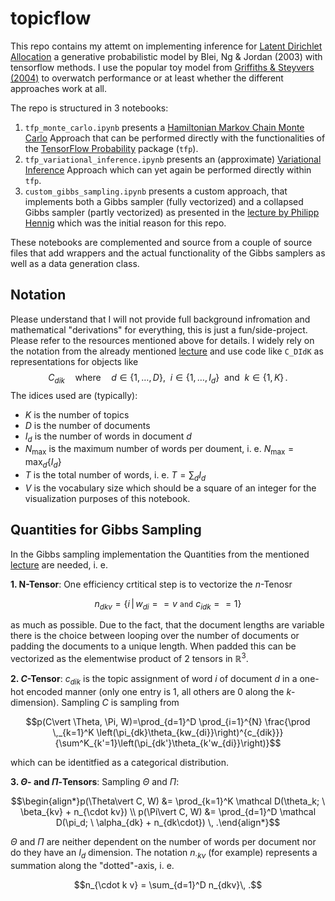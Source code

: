 # topicflow

This repo contains my attemt on implementing inference for [Latent Dirichlet Allocation](https://www.jmlr.org/papers/volume3/blei03a/blei03a.pdf) a generative probabilistic model by Blei, Ng & Jordan (2003) with tensorflow methods. I use the popular toy model from [Griffiths & Steyvers (2004)](https://www.pnas.org/doi/full/10.1073/pnas.0307752101) to overwatch performance or at least whether the different approaches work at all.

The repo is structured in 3 notebooks:

1. `tfp_monte_carlo.ipynb` presents a [Hamiltonian Markov Chain Monte Carlo](https://www.tensorflow.org/probability/examples/A_Tour_of_TensorFlow_Probability#mcmc) Approach that can be performed directly with the functionalities of the [TensorFlow Probability](https://www.tensorflow.org/probability) package (`tfp`).
2. `tfp_variational_inference.ipynb` presents an (approximate) [Variational Inference](https://colab.research.google.com/github/tensorflow/probability/blob/main/tensorflow_probability/examples/jupyter_notebooks/Variational_Inference_and_Joint_Distributions.ipynb) Approach which can yet again be performed directly within `tfp`.
3. `custom_gibbs_sampling.ipynb` presents a custom approach, that implements both a Gibbs sampler (fully vectorized) and a collapsed Gibbs sampler (partly vectorized) as presented in the [lecture by Philipp Hennig](https://youtu.be/z2q7LhsnWNg) which was the initial reason for this repo.

These notebooks are complemented and source from a couple of source files that add wrappers and the actual functionality of the Gibbs samplers as well as a data generation class.

## Notation

Please understand that I will not provide full background infromation and mathematical "derivations" for everything, this is just a fun/side-project. Please refer to the resources mentioned above for details. I widely rely on the notation from the already mentioned [lecture](https://youtu.be/z2q7LhsnWNg) and use code like `C_DIdK` as representations for objects like 
$$C_{dik}\quad \textsf{where} \quad d\in \{1, \dots, D\}, \ \ i \in \{1, \dots , I_d\} \ \ \textsf{and} \ \ k \in \{1, K \}\, .$$
The idices used are (typically):
- $K$ is the number of topics 
- $D$ is the number of documents
- $I_d$ is the number of words in document $d$
- $N_{\mathrm{max}}$ is the maximum number of words per doument, i. e. $N_{\mathrm{max}} = \max_d \{I_d\}$
- $T$ is the total number of words, i. e. $T = \sum_d I_d$
- $V$ is the vocabulary size which should be a square of an integer for the visualization purposes of this notebook.

## Quantities for Gibbs Sampling

In the Gibbs sampling implementation the Quantities from the mentioned [lecture](https://youtu.be/z2q7LhsnWNg) are needed, i. e. 


**1. N-Tensor**: One efficiency crtitical step is to vectorize the $n$-Tenosr
```math
n_{dkv} =  \{i \, \vert \, w_{di} == v \ \texttt{and} \ c_{idk} ==1\}
```
as much as possible. Due to the fact, that the document lengths are variable there is the choice between looping over the number of documents or padding the documents to a unique length. When padded this can be vectorized as the elementwise product of 2 tensors in $\mathbb{R}^3$.

**2. $C$-Tensor**: $c_{dik}$ is the topic assignment of word $i$ of document $d$ in a one-hot encoded manner (only one entry is 1, all others are 0 along the $k$-dimension). Sampling $C$ is sampling from 
```math
p(C\vert \Theta, \Pi, W)=\prod_{d=1}^D \prod_{i=1}^{N} \frac{\prod \,_{k=1}^K \left(\pi_{dk}\theta_{kw_{di}}\right)^{c_{dik}}}{\sum^K_{k'=1}\left(\pi_{dk'}\theta_{k'w_{di}}\right)}
``` 
which can be identitfied as a categorical distribution.

**3. $\Theta$- and $\Pi$-Tensors**: Sampling $\Theta$ and $\Pi$:
```math
\begin{align*}p(\Theta\vert C, W) &= \prod_{k=1}^K \mathcal D(\theta_k; \ \beta_{kv} + n_{\cdot kv}) \\ p(\Pi\vert C, W)    &= \prod_{d=1}^D \mathcal D(\pi_d; \ \alpha_{dk} + n_{dk\cdot}) \, .\end{align*}
```
$\Theta$ and $\Pi$ are neither dependent on the number of words per document nor do they have an $I_d$ dimension. The notation $n_{\cdot k v}$ (for example) represents a summation along the "dotted"-axis, i. e.
```math
n_{\cdot k v} = \sum_{d=1}^D n_{dkv}\, .
```

